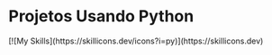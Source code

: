 <h1> Projetos Usando Python </h1>
[![My Skills](https://skillicons.dev/icons?i=py)](https://skillicons.dev)
